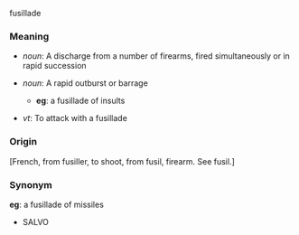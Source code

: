 fusillade
### Meaning
+ _noun_: A discharge from a number of firearms, fired simultaneously or in rapid succession
+ _noun_: A rapid outburst or barrage
    + __eg__: a fusillade of insults

+ _vt_: To attack with a fusillade

### Origin

[French, from fusiller, to shoot, from fusil, firearm. See fusil.]

### Synonym

__eg__: a fusillade of missiles

+ SALVO


